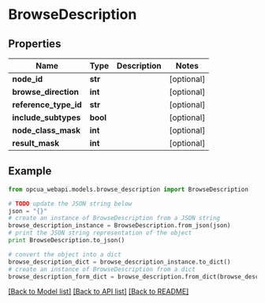 # BrowseDescription


## Properties
Name | Type | Description | Notes
------------ | ------------- | ------------- | -------------
**node_id** | **str** |  | [optional] 
**browse_direction** | **int** |  | [optional] 
**reference_type_id** | **str** |  | [optional] 
**include_subtypes** | **bool** |  | [optional] 
**node_class_mask** | **int** |  | [optional] 
**result_mask** | **int** |  | [optional] 

## Example

```python
from opcua_webapi.models.browse_description import BrowseDescription

# TODO update the JSON string below
json = "{}"
# create an instance of BrowseDescription from a JSON string
browse_description_instance = BrowseDescription.from_json(json)
# print the JSON string representation of the object
print BrowseDescription.to_json()

# convert the object into a dict
browse_description_dict = browse_description_instance.to_dict()
# create an instance of BrowseDescription from a dict
browse_description_form_dict = browse_description.from_dict(browse_description_dict)
```
[[Back to Model list]](../README.md#documentation-for-models) [[Back to API list]](../README.md#documentation-for-api-endpoints) [[Back to README]](../README.md)


